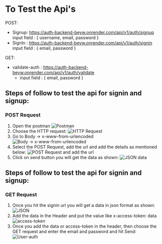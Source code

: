# To Test the Api's
POST:
  - Signup: https://auth-backend-beyw.onrender.com/api/v1/auth/signup
        input field : { username, email, password }
 - SignIn : https://auth-backend-beyw.onrender.com/api/v1/auth/signin
   input field : { email, password }

 GET:
 - validate-auth : https://auth-backend-beyw.onrender.com/api/v1/auth/validate
      - input field : { email, password }

## Steps of follow to test the api for signin and signup:

### POST Request
  1. Open the postman
     ![Postman](https://github.com/user-attachments/assets/51d1c4e5-8f46-4741-8e16-32d66d8989fb)
  2. Choose the HTTP request:
     ![HTTP Request](https://github.com/user-attachments/assets/238e9a18-bd32-4a67-95f0-894296c1cc13)
  3. Go to Body -> x-www-from-urlencoded
     ![ Body -> x-www-from-urlencoded](https://github.com/user-attachments/assets/de7e7626-c310-48f1-97c1-9ed315bac7bb)
  4. Select the POST Request, add the url and add the details  as mentioned below:
    ![POST Request and add the url](https://github.com/user-attachments/assets/fddc8624-b25f-4ac3-9e9e-3bfb7384f259)
  5. Click on send button you will get the data as shown:
     ![JSON data](https://github.com/user-attachments/assets/316be64a-442e-4423-a671-e0fc9301ff5f)
    
## Steps of follow to test the api for signin and signup:

### GET Request
1. Once you hit the signin url you will get a data in json format as shown:
   ![JSON](https://github.com/user-attachments/assets/98ca557b-5cae-41fe-97ac-5a66c95e5089)
2. Add the data in the Header and put the value like
      x-access-token: data
   ![access-token](https://github.com/user-attachments/assets/19259f5f-73bb-4b72-b972-93dbd2ccf2f5)
3. Once you add the data or access-token in the header, then choose the GET request and enter the email and password and hit Send:
 ![User-auth](https://github.com/user-attachments/assets/d392f4d3-0f53-4392-9e0e-46bc5c0c156d)



